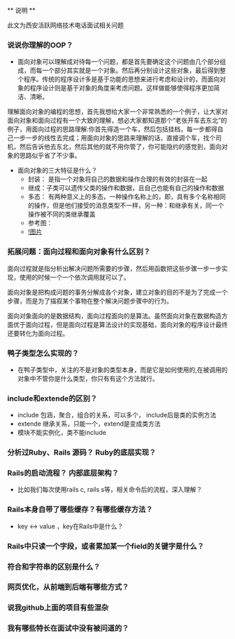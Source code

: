 ** 说明 **

此文为西安活跃网络技术电话面试相关问题

### 说说你理解的OOP？
* 面向对象可以理解成对待每一个问题，都是首先要确定这个问题由几个部分组成，而每一个部分其实就是一个对象。然后再分别设计这些对象，最后得到整个程序。传统的程序设计多是基于功能的思想来进行考虑和设计的，而面向对象的程序设计则是基于对象的角度来考虑问题。这样做能够使得程序更加简洁、清晰。

理解面向对象的编程的思想，首先我想给大家一个非常熟悉的一个例子，让大家对面向对象和面向过程有一个大致的理解，想必大家都知道那个“老张开车去东北”的例子，用面向过程的思路理解:你首先得造一个车，然后包括挂档，每一步都得自己一步一步的线性去完成；用面向对象的思路来理解的话，直接调个车，找个司机，然后告诉他去东北，然后其他的就不用你管了，你可能隐约的感觉到，面向对象的思路似乎省了不少事。  

* 面向对象的三大特征是什么？
  * 封装： 是指一个对象将自己的数据和操作合理的有效的封装在一起
  * 继成：子类可以遗传父类的操作和数据，且自己也能有自己的操作和数据
  * 多态： 有两种意义上的多态，一种操作名称上的，即，具有多个名称相同的操作，但是他们接受的消息类型不一样，另一种：和继承有关，同一个操作被不同的类继承覆盖
  * 参考图：
  * [!图片](http://images.51cto.com/files/uploadimg/20100331/114910755.jpg)
 
### 拓展问题：面向过程和面向对象有什么区别？

面向过程就是指分析出解决问题所需要的步骤，然后用函数把这些步骤一步一步实现，使用的时候一个一个依次调用就可以了。

面向对象是把构成问题的事务分解成各个对象，建立对象的目的不是为了完成一个步骤，而是为了描叙某个事物在整个解决问题步骤中的行为。

面向对象面向的是数据结构，面向过程面向的是算法。虽然面向对象在数据构造方面优于面向过程，但是面向过程是算法设计的实现基础，面向对象的程序设计最终还要转化为面向过程。
  
### 鸭子类型怎么实现的？
* 在鸭子类型中，关注的不是对象的类型本身，而是它是如何使用的,在被调用的对象中不管你是什么类型，你只有有这个方法就行。


### include和extende的区别？
 * include 包涵，聚合，组合的关系，可以多个， include后是类的实例方法
 * extende 继承关系，只能一个，extend是变成类方法
 * 模块不能实例化，类不能include

### 分析过Ruby、Rails 源码？ Ruby的底层实现？


### Rails的启动流程？ 内部底层架构？
 * 比如我们每次使用rails c, rails s等，相关命令后的流程，深入理解？
 
### Rails本身自带了哪些缓存？有哪些缓存方法？
 * key <-> value ，key在Rails中是什么？
 
### Rails中只读一个字段，或者累加某一个field的关键字是什么？

### 符合和字符串的区别是什么？

### 网页优化，从前端到后端有哪些方式？

### 说我github上面的项目有些混杂

### 我有哪些特长在面试中没有被问道的？
